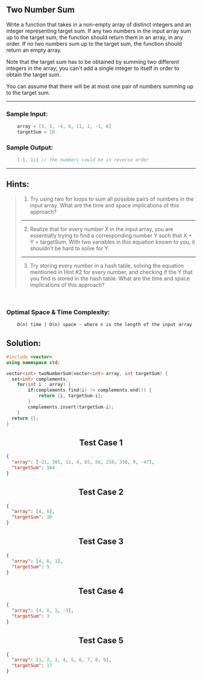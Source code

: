 ## Two Number Sum

Write a function that takes in a non-empty array of distinct integers and an integer representing target sum. If any two numbers in the input array sum up to the target sum, the function should return them in an array, in any order. If no two numbers sum up to the target sum, the function should return an empty array.

Note that the target sum has to be obtained by summing two different integers in the array; you can't add a single integer to itself in order to obtain the target sum.

You can assume that there will be at most one pair of numbers summing up to the target sum.

---

### Sample Input:

```cpp
    array = [3, 5, -4, 8, 11, 1, -1, 6]
    targetSum = 10
```

### Sample Output:

```cpp
    [-1, 11] // the numbers could be in reverse order
```

---

## Hints:

> 1. Try using two for loops to sum all possible pairs of numbers in the input array. What are the time and space implications of this approach?
>
> ---
>
> 2. Realize that for every number X in the input array, you are essentially trying to find a corresponding number Y such that X + Y = targetSum. With two variables in this equation known to you, it shouldn't be hard to solve for Y.
>
> ---
>
> 3. Try storing every number in a hash table, solving the equation mentioned in Hint #2 for every number, and checking if the Y that you find is stored in the hash table. What are the time and space implications of this approach?

<br/>

### Optimal Space & Time Complexity:

```
    O(n) time | O(n) space - where n is the length of the input array
```

## Solution:

```cpp
#include <vector>
using namespace std;

vector<int> twoNumberSum(vector<int> array, int targetSum) {
  set<int> complements;
	for(int i : array) {
		if(complements.find(i) != complements.end()) {
			return {i, targetSum-i};
		}
		complements.insert(targetSum-i);
	}
  return {};
}
```

## <center>Test Case 1</center>

```json
{
  "array": [-21, 301, 12, 4, 65, 56, 210, 356, 9, -47],
  "targetSum": 164
}
```

## <center>Test Case 2</center>

```json
{
  "array": [4, 6],
  "targetSum": 10
}
```

## <center>Test Case 3</center>

```json
{
  "array": [4, 6, 1],
  "targetSum": 5
}
```

## <center>Test Case 4</center>

```json
{
  "array": [4, 6, 1, -3],
  "targetSum": 3
}
```

## <center>Test Case 5</center>

```json
{
  "array": [1, 2, 3, 4, 5, 6, 7, 8, 9],
  "targetSum": 17
}
```
